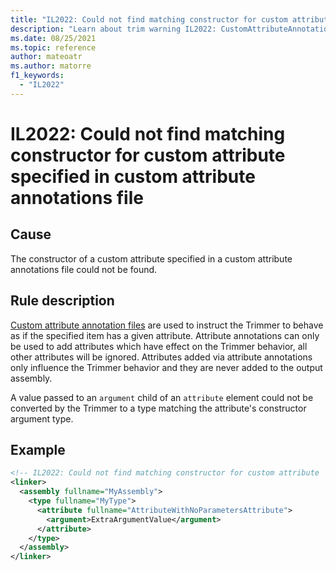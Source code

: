 ```yaml
---
title: "IL2022: Could not find matching constructor for custom attribute specified in custom attribute annotations file"
description: "Learn about trim warning IL2022: CustomAttributeAnnotationsConstructorNotFound"
ms.date: 08/25/2021
ms.topic: reference
author: mateoatr
ms.author: matorre
f1_keywords:
  - "IL2022"
---
```

# IL2022: Could not find matching constructor for custom attribute specified in custom attribute annotations file

## Cause

The constructor of a custom attribute specified in a custom attribute annotations file
could not be found.

## Rule description

[Custom attribute annotation files](https://github.com/mono/linker/blob/main/docs/data-formats.md#custom-attributes-annotations-format)
are used to instruct the Trimmer to behave as if the specified item has a given
attribute. Attribute annotations can only be used to add attributes which have effect on
the Trimmer behavior, all other attributes will be ignored. Attributes added via
attribute annotations only influence the Trimmer behavior and they are never added to the
output assembly.

A value passed to an `argument` child of an `attribute` element could not be converted by
the Trimmer to a type matching the attribute's constructor argument type.

## Example

```XML
<!-- IL2022: Could not find matching constructor for custom attribute 'attribute-type' arguments -->
<linker>
  <assembly fullname="MyAssembly">
    <type fullname="MyType">
      <attribute fullname="AttributeWithNoParametersAttribute">
        <argument>ExtraArgumentValue</argument>
      </attribute>
    </type>
  </assembly>
</linker>
```